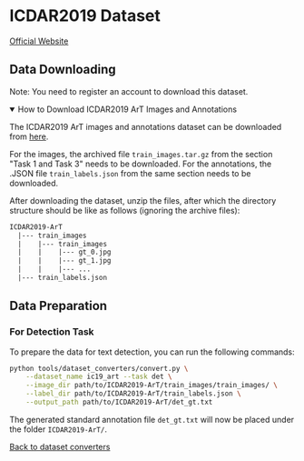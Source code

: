 # ICDAR2019 Dataset
[Official Website](https://rrc.cvc.uab.es/?ch=14)

## Data Downloading

Note: You need to register an account to download this dataset.

<details open markdown>
    <summary>How to Download ICDAR2019 ArT Images and Annotations</summary>

The ICDAR2019 ArT images and annotations dataset can be downloaded from [here](https://rrc.cvc.uab.es/?ch=14&com=downloads).

For the images, the archived file `train_images.tar.gz` from the section "Task 1 and Task 3" needs to be downloaded. For the annotations, the .JSON file `train_labels.json` from the same section needs to be downloaded.

</details>

After downloading the dataset, unzip the files, after which the directory structure should be like as follows (ignoring the archive files):
```txt
ICDAR2019-ArT
  |--- train_images
  |    |--- train_images
  |    |    |--- gt_0.jpg
  |    |    |--- gt_1.jpg
  |    |    |--- ...
  |--- train_labels.json
```

## Data Preparation

### For Detection Task

To prepare the data for text detection, you can run the following commands:

```bash
python tools/dataset_converters/convert.py \
    --dataset_name ic19_art --task det \
    --image_dir path/to/ICDAR2019-ArT/train_images/train_images/ \
    --label_dir path/to/ICDAR2019-ArT/train_labels.json \
    --output_path path/to/ICDAR2019-ArT/det_gt.txt
```

The generated standard annotation file `det_gt.txt` will now be placed under the folder `ICDAR2019-ArT/`.

[Back to dataset converters](converters.md)
